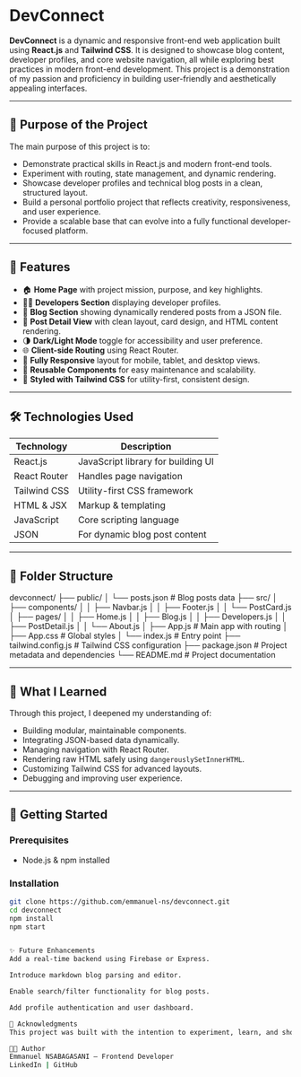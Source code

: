 # DevConnect

**DevConnect** is a dynamic and responsive front-end web application built using **React.js** and **Tailwind CSS**. It is designed to showcase blog content, developer profiles, and core website navigation, all while exploring best practices in modern front-end development. This project is a demonstration of my passion and proficiency in building user-friendly and aesthetically appealing interfaces.

---

## 🚀 Purpose of the Project

The main purpose of this project is to:

- Demonstrate practical skills in React.js and modern front-end tools.
- Experiment with routing, state management, and dynamic rendering.
- Showcase developer profiles and technical blog posts in a clean, structured layout.
- Build a personal portfolio project that reflects creativity, responsiveness, and user experience.
- Provide a scalable base that can evolve into a fully functional developer-focused platform.

---

## 🌟 Features

- 🏠 **Home Page** with project mission, purpose, and key highlights.
- 👨‍💻 **Developers Section** displaying developer profiles.
- 📝 **Blog Section** showing dynamically rendered posts from a JSON file.
- 📖 **Post Detail View** with clean layout, card design, and HTML content rendering.
- 🌗 **Dark/Light Mode** toggle for accessibility and user preference.
- 🌐 **Client-side Routing** using React Router.
- 📱 **Fully Responsive** layout for mobile, tablet, and desktop views.
- 🧩 **Reusable Components** for easy maintenance and scalability.
- 🎨 **Styled with Tailwind CSS** for utility-first, consistent design.

---

## 🛠️ Technologies Used

| Technology     | Description                                     |
|----------------|-------------------------------------------------|
| React.js       | JavaScript library for building UI              |
| React Router   | Handles page navigation                         |
| Tailwind CSS   | Utility-first CSS framework                     |
| HTML & JSX     | Markup & templating                             |
| JavaScript     | Core scripting language                         |
| JSON           | For dynamic blog post content                   |

---

## 📂 Folder Structure

devconnect/
├── public/
│   └── posts.json              # Blog posts data
├── src/
│   ├── components/
│   │   ├── Navbar.js
│   │   ├── Footer.js
│   │   └── PostCard.js
│   ├── pages/
│   │   ├── Home.js
│   │   ├── Blog.js
│   │   ├── Developers.js
│   │   ├── PostDetail.js
│   │   └── About.js
│   ├── App.js                  # Main app with routing
│   ├── App.css                 # Global styles
│   └── index.js                # Entry point
├── tailwind.config.js          # Tailwind CSS configuration
├── package.json                # Project metadata and dependencies
└── README.md                   # Project documentation

---

## 🧠 What I Learned

Through this project, I deepened my understanding of:

- Building modular, maintainable components.
- Integrating JSON-based data dynamically.
- Managing navigation with React Router.
- Rendering raw HTML safely using `dangerouslySetInnerHTML`.
- Customizing Tailwind CSS for advanced layouts.
- Debugging and improving user experience.

---

## 🏁 Getting Started

### Prerequisites
- Node.js & npm installed

### Installation
```bash
git clone https://github.com/emmanuel-ns/devconnect.git
cd devconnect
npm install
npm start


✨ Future Enhancements
Add a real-time backend using Firebase or Express.

Introduce markdown blog parsing and editor.

Enable search/filter functionality for blog posts.

Add profile authentication and user dashboard.

🤝 Acknowledgments
This project was built with the intention to experiment, learn, and showcase front-end craftsmanship. Special thanks to the open-source community for React and Tailwind CSS.

👨‍💻 Author
Emmanuel NSABAGASANI – Frontend Developer
LinkedIn | GitHub

